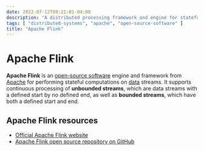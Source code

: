 ```yaml
---
date: 2022-07-12T09:21:01-04:00
description: "A distributed processing framework and engine for stateful data computation"
tags: [ "distributed-systems", "apache", "open-source-software" ]
title: "Apache Flink"
---
```


# Apache Flink

**Apache Flink** is an [open-source software](open-source-software.md) engine and framework from [Apache](apache.md) for performing stateful computations on [data](data.md) streams. It supports continuous processing of **unbounded streams**, which are data streams with a defined start by no defined end, as well as **bounded streams**, which have both a defined start and end.

## Apache Flink resources

* [Official Apache Flink website](https://flink.apache.org/)
* [Apache Flink open source repository on GitHub](https://github.com/apache/flink)
